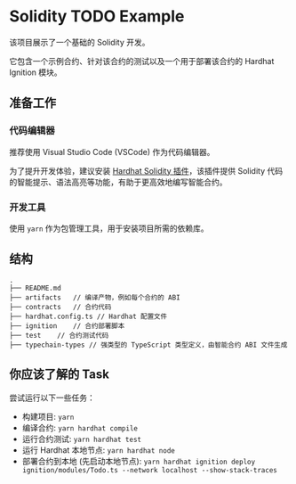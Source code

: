 # Solidity TODO Example

该项目展示了一个基础的 Solidity 开发。

它包含一个示例合约、针对该合约的测试以及一个用于部署该合约的 Hardhat Ignition 模块。

## 准备工作

### 代码编辑器

推荐使用 Visual Studio Code (VSCode) 作为代码编辑器。

为了提升开发体验，建议安装 [Hardhat Solidity 插件](https://marketplace.visualstudio.com/items?itemName=NomicFoundation.hardhat-solidity)，该插件提供 Solidity 代码的智能提示、语法高亮等功能，有助于更高效地编写智能合约。

### 开发工具
使用 `yarn` 作为包管理工具，用于安装项目所需的依赖库。

## 结构
```
.
├── README.md 
├── artifacts   // 编译产物，例如每个合约的 ABI
├── contracts   // 合约代码
├── hardhat.config.ts // Hardhat 配置文件
├── ignition    // 合约部署脚本
├── test    // 合约测试代码
├── typechain-types // 强类型的 TypeScript 类型定义，由智能合约 ABI 文件生成
```

## 你应该了解的 Task

尝试运行以下一些任务：

- 构建项目: `yarn`
- 编译合约: `yarn hardhat compile`
- 运行合约测试: `yarn hardhat test`
- 运行 Hardhat 本地节点: `yarn hardhat node`
- 部署合约到本地 (先启动本地节点): `yarn hardhat ignition deploy ignition/modules/Todo.ts --network localhost --show-stack-traces`